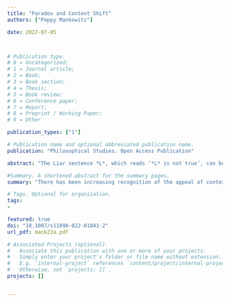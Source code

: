 ```yaml
---
title: "Paradox and Context Shift"
authors: ["Poppy Mankowitz"]

date: 2022-07-05



# Publication type.
# 0 = Uncategorized;
# 1 = Journal article;
# 2 = Book;
# 3 = Book section;
# 4 = Thesis;
# 5 = Book review;
# 6 = Conference paper;
# 7 = Report;
# 8 = Preprint / Working Paper;
# 9 = Other

publication_types: ["1"]

# Publication name and optional abbreviated publication name.
publication: "Philosophical Studies. Open Access Publication"

abstract: "The Liar sentence *L*, which reads ‘*L* is not true’, can be used to produce an apparently valid argument proving that L is not true and that *L* is true. There has been increasing recognition of the appeal of contextualist solutions to the Liar paradox. Contextualist accounts hold that some step in the reasoning induces a context shift that causes the apparently contradictory claims to occur at different contexts. Attempts at identifying the most promising contextualist account often rely on timing arguments, which seek to isolate a step at which the context cannot be claimed to have shifted or must have shifted. The literature contains a number of timing arguments that draw incompatible conclusions about the location of the context shift. I argue that no existing timing arguments succeed. An alternative strategy for assessing contextualist accounts evaluates the plausibility of their explanations of why the context shifts. However, even this strategy yields no clear verdict about which contextualist account is the most promising. I conclude that there are some grounds for optimism and for pessimism about the potential to adequately motivate contextualism."

#Summary. A shortened abstract for the summary pages.
summary: "There has been increasing recognition of the appeal of contextualist solutions to the Liar paradox. The article investigates two prominent contextualist accounts as to their potential to adequately motivate contextualism."

# Tags. Optional for organization.
tags:
-

featured: true
doi: "10.1007/s11098-022-01841-2"
url_pdf: mank22a.pdf

# Associated Projects (optional).
#   Associate this publication with one or more of your projects.
#   Simply enter your project's folder or file name without extension.
#   E.g. `internal-project` references `content/project/internal-project/index.md`.
#   Otherwise, set `projects: []`.
projects: []


---
```

